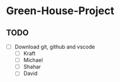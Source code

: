 # Green-House-Project

## TODO
- [ ] Download git, github and vscode
  - [ ] Kraft
  - [ ] Michael
  - [ ] Shahar
  - [ ] David 
